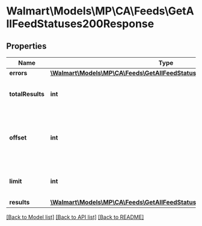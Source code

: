 # Walmart\Models\MP\CA\Feeds\GetAllFeedStatuses200Response

## Properties

Name | Type | Description | Notes
------------ | ------------- | ------------- | -------------
**errors** | [**\Walmart\Models\MP\CA\Feeds\GetAllFeedStatuses200ResponseErrorsInner[]**](GetAllFeedStatuses200ResponseErrorsInner.md) |  | [optional]
**totalResults** | **int** | Total number of feeds returned | [optional]
**offset** | **int** | The object response to the starting number, where 0 is the first available | [optional]
**limit** | **int** | The number of items to be returned | [optional]
**results** | [**\Walmart\Models\MP\CA\Feeds\GetAllFeedStatuses200ResponseResults**](GetAllFeedStatuses200ResponseResults.md) |  | [optional]


[[Back to Model list]](./) [[Back to API list]](../../../../../README.md#supported-apis) [[Back to README]](../../../../../README.md)
